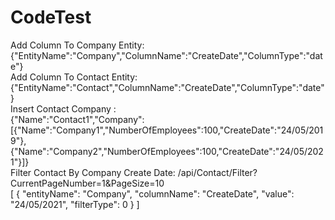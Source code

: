 # CodeTest
Add Column To Company Entity: <br />
{"EntityName":"Company","ColumnName":"CreateDate","ColumnType":"date"} <br />
Add Column To Contact Entity: <br />
{"EntityName":"Contact","ColumnName":"CreateDate","ColumnType":"date"} <br />
Insert Contact Company : <br />
{"Name":"Contact1","Company":[{"Name":"Company1","NumberOfEmployees":100,"CreateDate":"24/05/2019"},{"Name":"Company2","NumberOfEmployees":100,"CreateDate":"24/05/2021"}]} <br />
Filter Contact By Company Create Date:
/api/Contact/Filter?CurrentPageNumber=1&PageSize=10 <br/>
[
  {
    "entityName": "Company",
    "columnName": "CreateDate",
    "value": "24/05/2021",
    "filterType": 0
  }
]
